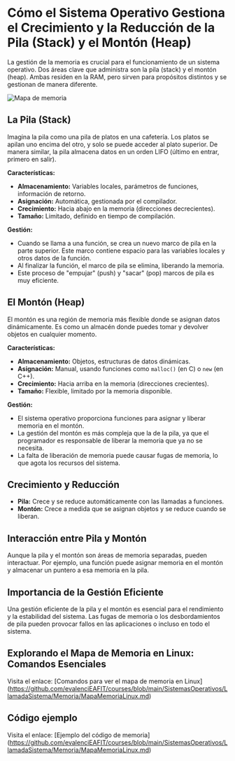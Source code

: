 # Cómo el Sistema Operativo Gestiona el Crecimiento y la Reducción de la Pila (Stack) y el Montón (Heap)

La gestión de la memoria es crucial para el funcionamiento de un sistema operativo. Dos áreas clave que administra son la pila (stack) y el montón (heap). Ambas residen en la RAM, pero sirven para propósitos distintos y se gestionan de manera diferente.

![Mapa de memoria](https://upload.wikimedia.org/wikipedia/commons/thumb/2/29/Linux_Virtual_Memory_Layout_64bit.svg/800px-Linux_Virtual_Memory_Layout_64bit.svg.png)

## La Pila (Stack)

Imagina la pila como una pila de platos en una cafetería. Los platos se apilan uno encima del otro, y solo se puede acceder al plato superior. De manera similar, la pila almacena datos en un orden LIFO (último en entrar, primero en salir).

**Características:**

* **Almacenamiento:** Variables locales, parámetros de funciones, información de retorno.
* **Asignación:** Automática, gestionada por el compilador.
* **Crecimiento:** Hacia abajo en la memoria (direcciones decrecientes).
* **Tamaño:** Limitado, definido en tiempo de compilación.

**Gestión:**

* Cuando se llama a una función, se crea un nuevo marco de pila en la parte superior. Este marco contiene espacio para las variables locales y otros datos de la función.
* Al finalizar la función, el marco de pila se elimina, liberando la memoria.
* Este proceso de "empujar" (push) y "sacar" (pop) marcos de pila es muy eficiente.

## El Montón (Heap)

El montón es una región de memoria más flexible donde se asignan datos dinámicamente. Es como un almacén donde puedes tomar y devolver objetos en cualquier momento.

**Características:**

* **Almacenamiento:** Objetos, estructuras de datos dinámicas.
* **Asignación:** Manual, usando funciones como `malloc()` (en C) o `new` (en C++).
* **Crecimiento:** Hacia arriba en la memoria (direcciones crecientes).
* **Tamaño:** Flexible, limitado por la memoria disponible.

**Gestión:**

* El sistema operativo proporciona funciones para asignar y liberar memoria en el montón.
* La gestión del montón es más compleja que la de la pila, ya que el programador es responsable de liberar la memoria que ya no se necesita.
* La falta de liberación de memoria puede causar fugas de memoria, lo que agota los recursos del sistema.

## Crecimiento y Reducción

* **Pila:** Crece y se reduce automáticamente con las llamadas a funciones.
* **Montón:** Crece a medida que se asignan objetos y se reduce cuando se liberan.

## Interacción entre Pila y Montón

Aunque la pila y el montón son áreas de memoria separadas, pueden interactuar. Por ejemplo, una función puede asignar memoria en el montón y almacenar un puntero a esa memoria en la pila.

## Importancia de la Gestión Eficiente

Una gestión eficiente de la pila y el montón es esencial para el rendimiento y la estabilidad del sistema. Las fugas de memoria o los desbordamientos de pila pueden provocar fallos en las aplicaciones o incluso en todo el sistema.

## Explorando el Mapa de Memoria en Linux: Comandos Esenciales

Visita el enlace:
[Comandos para ver el mapa de memoria en Linux] (https://github.com/evalenciEAFIT/courses/blob/main/SistemasOperativos/LlamadaSistema/Memoria/MapaMemoriaLinux.md)

## Código ejemplo   
Visita el enlace:
[Ejemplo del código de memoria] (https://github.com/evalenciEAFIT/courses/blob/main/SistemasOperativos/LlamadaSistema/Memoria/MapaMemoriaLinux.md)
